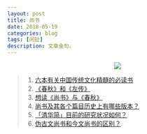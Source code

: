 ```yaml
---
layout: post
title: 尚书
date: 2018-05-19
categories: blog
tags: [闲扯]
description: 文章金句。
---
```


<center>
    <p><img src="http://img1.lukou.com/static/p/blog/medium/0022/02/94/46/22029446.jpg" align="center"></p>
</center>

>1. [六本有关中国传统文化精髓的必读书](http://www.lukou.com/userfeed/15762929)
>1. [《春秋》和《左传》](https://zhidao.baidu.com/question/69895404.html)
>1. [想读《尚书》与《春秋》](https://www.zhihu.com/question/61660108)
>1. [尚书及其各个篇目历史上有哪些版本？](https://www.zhihu.com/question/21154181)
>1. [「清华简」目前的研究状况如何？](https://www.zhihu.com/question/24392778)
>1. [伪古文尚书和今文尚书的区别？](https://www.zhihu.com/question/52158030)
